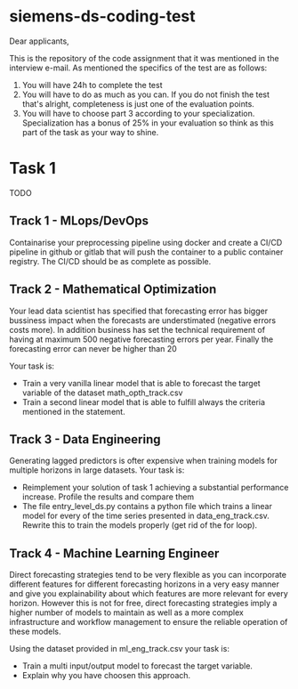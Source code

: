 # siemens-ds-coding-test

Dear applicants,

This is the repository of the code assignment that it was mentioned in the interview e-mail. As mentioned the specifics of the test are as follows:

1. You will have 24h to complete the test
2. You will have to do as much as you can. If you do not finish the test that's alright, completeness is just one of the evaluation points.
3. You will have to choose part 3 according to your specialization. Specialization has a bonus of 25% in your evaluation so think as this part of the task as your way to shine.

# Task 1

TODO



## Track 1 - MLops/DevOps

Containarise your preprocessing pipeline using docker and create a CI/CD pipeline in github or gitlab that will push the container to a public container registry. The CI/CD should be as complete as possible.

## Track 2 - Mathematical Optimization

Your lead data scientist has specified that forecasting error has bigger bussiness impact when the forecasts are understimated (negative errors costs more). In addition business has set the technical requirement of having at maximum 500 negative forecasting errors per year. Finally the forecasting error can never be higher than 20 

Your task is:

- Train a very vanilla linear model that is able to forecast the target variable of the dataset math_opth_track.csv
- Train a second linear model that is able to fulfill always the criteria mentioned in the statement.

## Track 3 - Data Engineering

Generating lagged predictors is ofter expensive when training models for multiple horizons in large datasets. Your task is:

- Reimplement your solution of task 1 achieving a substantial performance increase. Profile the results and compare them
- The file entry_level_ds.py contains a python file which trains a linear model for every of the time series presented in data_eng_track.csv. Rewrite this to train the models properly (get rid of the for loop).

## Track 4 - Machine Learning Engineer

Direct forecasting strategies tend to be very flexible as you can incorporate different features for different forecasting horizons in a very easy manner and give you explainability about which features are more relevant for every horizon. However this is not for free, direct forecasting strategies imply a higher number of models to maintain as well as a more complex infrastructure and workflow management to ensure the reliable operation of these models.

Using the dataset provided in ml_eng_track.csv your task is:

- Train a multi input/output model to forecast the target variable.
- Explain why you have choosen this approach.
